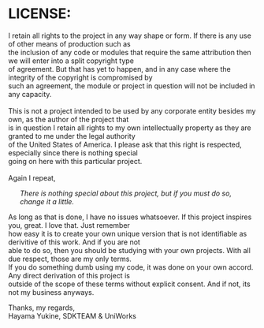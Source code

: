 # LICENSE:
 
 I retain all rights to the project in any way shape or form. If there is any use of other means of production such as    
 the inclusion of any code or modules that require the same attribution then we will enter into a split copyright type    
 of agreement. But that has yet to happen, and in any case where the integrity of the copyright is compromised by     
 such an agreement, the module or project in question will not be included in any capacity.    
 <br/>
 This is not a project intended to be used by any corporate entity besides my own, as the author of the project that   
 is in question I retain all rights to my own intellectually property as they are granted to me under the legal authority     
 of the United States of America. I please ask that this right is respected, especially since there is nothing special    
 going on here with this particular project.     
 <br/>
 Again I repeat,<ul> *There is nothing special about this project, but if you must do so, change it a little.*</ul>
 As long as that is done, I have no issues whatsoever. If this project inspires you, great. I love that. Just remember    
 how easy it is to create your own unique version that is not identifiable as derivitive of this work. And if you are not    
 able to do so, then you should be studying with your own projects. With all due respect, those are my only terms.     
 If you do something dumb using my code, it was done on your own accord. Any direct derivation of this project is    
 outside of the scope of these terms without explicit consent. And if not, its not my business anyways.
 
Thanks, my regards,     
Hayama Yukine, SDKTEAM & UniWorks